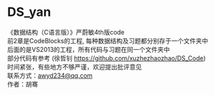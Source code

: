 DS_yan
======

《数据结构（C语言版）》严蔚敏4th版code   
前2章是CodeBlocks的工程, 每种数据结构及习题都分别存于一个文件夹中   
后面的是VS2013的工程，所有代码与习题在同一个文件夹中   
部分代码有参考 (徐哲钊 https://github.com/xuzhezhaozhao/DS_Code)   
时间紧张，有些地方不够严谨，欢迎提出批评意见   
联系方式：awyd234@qq.com   
作者：胡骞
